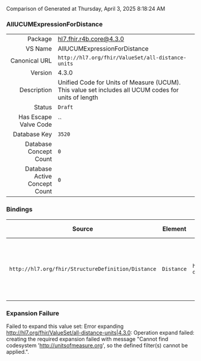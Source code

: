 Comparison of 
Generated at Thursday, April 3, 2025 8:18:24 AM

### AllUCUMExpressionForDistance

|      |     |
| ---: | --- |
| Package | hl7.fhir.r4b.core@4.3.0 |
| VS Name | AllUCUMExpressionForDistance |
| Canonical URL | `http://hl7.org/fhir/ValueSet/all-distance-units` |
| Version | 4.3.0 |
| Description | Unified Code for Units of Measure (UCUM). This value set includes all UCUM codes for units of length |
| Status | `Draft` |
| Has Escape Valve Code | `` |
| Database Key | `3520` |
| Database Concept Count | `0` |
| Database Active Concept Count | `0` |
### Bindings

| Source | Element | Binding | Strength | Element Short |
| ------ | ------- | ------- | -------- | ------------- |
| `http://hl7.org/fhir/StructureDefinition/Distance` | `Distance` | `http://hl7.org/fhir/ValueSet/all-distance-units` | `Required` | A length - a value with a unit that is a physical distance |

### Expansion Failure

Failed to expand this value set: Error expanding http://hl7.org/fhir/ValueSet/all-distance-units|4.3.0: Operation expand failed: creating the required expansion failed with message "Cannot find codesystem 'http://unitsofmeasure.org', so the defined filter(s) cannot be applied.".
